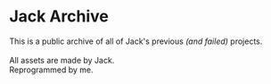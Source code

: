 # Jack Archive
This is a public archive of all of Jack's previous _(and failed)_ projects.<br><br>
All assets are made by Jack.<br>
Reprogrammed by me.